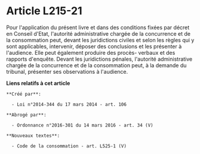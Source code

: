 # Article L215-21

Pour l'application du présent livre et dans des conditions fixées par décret en Conseil d'Etat, l'autorité administrative
chargée de la concurrence et de la consommation peut, devant les juridictions civiles et selon les règles qui y sont
applicables, intervenir, déposer des conclusions et les présenter à l'audience. Elle peut également produire des procès-
verbaux et des rapports d'enquête. Devant les juridictions pénales, l'autorité administrative chargée de la concurrence et de
la consommation peut, à la demande du tribunal, présenter ses observations à l'audience.

**Liens relatifs à cet article**

	**Créé par**:

	  - Loi n°2014-344 du 17 mars 2014 - art. 106

	**Abrogé par**:

	  - Ordonnance n°2016-301 du 14 mars 2016 - art. 34 (V)

	**Nouveaux textes**:

	  - Code de la consommation - art. L525-1 (V)
